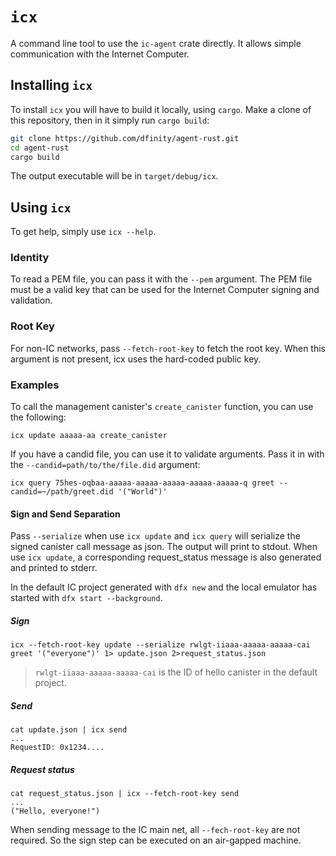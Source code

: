 # `icx`
A command line tool to use the `ic-agent` crate directly. It allows simple communication with
the Internet Computer.

## Installing `icx`
To install `icx` you will have to build it locally, using `cargo`. Make a clone of this repository,
then in it simply run `cargo build`:

```sh
git clone https://github.com/dfinity/agent-rust.git
cd agent-rust
cargo build
```

The output executable will be in `target/debug/icx`.

## Using `icx`
To get help, simply use `icx --help`.

### Identity
To read a PEM file, you can pass it with the `--pem` argument. The PEM file must be a valid
key that can be used for the Internet Computer signing and validation.

### Root Key
For non-IC networks, pass `--fetch-root-key` to fetch the root key.  When this argument is not present,
icx uses the hard-coded public key.

### Examples
To call the management canister's `create_canister` function, you can use the following:

```shell script
icx update aaaaa-aa create_canister
```

If you have a candid file, you can use it to validate arguments. Pass it in with the
`--candid=path/to/the/file.did` argument:

```shell script
icx query 75hes-oqbaa-aaaaa-aaaaa-aaaaa-aaaaa-aaaaa-q greet --candid=~/path/greet.did '("World")' 
```

#### Sign and Send Separation
Pass `--serialize` when use `icx update` and `icx query` will serialize the signed canister call message as json.
The output will print to stdout. When use `icx update`, a corresponding request_status message is also generated and printed to stderr.

In the default IC project generated with `dfx new` and the local emulator has started with `dfx start --background`.

##### Sign
```shell script
icx --fetch-root-key update --serialize rwlgt-iiaaa-aaaaa-aaaaa-cai greet '("everyone")' 1> update.json 2>request_status.json
```
> `rwlgt-iiaaa-aaaaa-aaaaa-cai` is the ID of hello canister in the default project.

##### Send
```shell script
cat update.json | icx send
...
RequestID: 0x1234....
```

##### Request status
```shell script
cat request_status.json | icx --fetch-root-key send
...
("Hello, everyone!")
```

When sending message to the IC main net, all `--fech-root-key` are not required. So the sign step can be executed on an air-gapped machine.